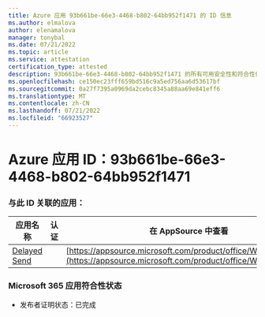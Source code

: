 ```yaml
---
title: Azure 应用 93b661be-66e3-4468-b802-64bb952f1471 的 ID 信息
ms.author: elmalova
author: elenamalova
manager: tonybal
ms.date: 07/21/2022
ms.topic: article
ms.service: attestation
certification_type: attested
description: 93b661be-66e3-4468-b802-64bb952f1471 的所有可用安全性和符合性信息信息。
ms.openlocfilehash: ce150ec23fff659bd516c9a5ed756aa6d53617bf
ms.sourcegitcommit: 0a27f7395a0969da2cebc8345a88aa69e841eff6
ms.translationtype: MT
ms.contentlocale: zh-CN
ms.lasthandoff: 07/21/2022
ms.locfileid: "66923527"
---
```

# <a name="azure-app-id-93b661be-66e3-4468-b802-64bb952f1471"></a>Azure 应用 ID：93b661be-66e3-4468-b802-64bb952f1471


### <a name="apps-associated-with-this-id"></a>与此 ID 关联的应用：
| **应用名称** | **认证** | **在 AppSource 中查看** |
|--------------|---------------|-----------------------|
| [Delayed Send](../forward/WA200004301.md) |  | [https://appsource.microsoft.com/product/office/WA200004301](https://appsource.microsoft.com/product/office/WA200004301) |

### <a name="microsoft-365-app-compliance-status"></a>Microsoft 365 应用符合性状态
- 发布者证明状态：已完成
